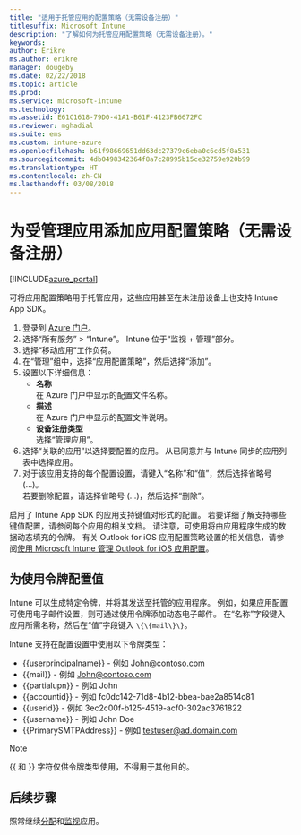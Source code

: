 ```yaml
---
title: "适用于托管应用的配置策略（无需设备注册）"
titlesuffix: Microsoft Intune
description: "了解如何为托管应用配置策略（无需设备注册）。"
keywords: 
author: Erikre
ms.author: erikre
manager: dougeby
ms.date: 02/22/2018
ms.topic: article
ms.prod: 
ms.service: microsoft-intune
ms.technology: 
ms.assetid: E61C1618-79D0-41A1-B61F-4123FB6672FC
ms.reviewer: mghadial
ms.suite: ems
ms.custom: intune-azure
ms.openlocfilehash: b61f98669651dd63dc27379c6eba0c6cd5f8a531
ms.sourcegitcommit: 4db0498342364f8a7c28995b15ce32759e920b99
ms.translationtype: HT
ms.contentlocale: zh-CN
ms.lasthandoff: 03/08/2018
---
```

# <a name="add-app-configuration-policies-for-managed-apps-without-device-enrollment"></a>为受管理应用添加应用配置策略（无需设备注册）

[!INCLUDE[azure_portal](./includes/azure_portal.md)]

可将应用配置策略用于托管应用，这些应用甚至在未注册设备上也支持 Intune App SDK。 

1. 登录到 [Azure 门户](https://portal.azure.com)。
2. 选择“所有服务” > “Intune”。 Intune 位于“监视 + 管理”部分。
3. 选择“移动应用”工作负荷。
4. 在“管理”组中，选择“应用配置策略”，然后选择“添加”。
5. 设置以下详细信息：
    - **名称**  
      在 Azure 门户中显示的配置文件名称。
    - **描述**  
      在 Azure 门户中显示的配置文件说明。
    - **设备注册类型**  
      选择“管理应用”。
6. 选择“关联的应用”以选择要配置的应用。 从已同意并与 Intune 同步的应用列表中选择应用。
7. 对于该应用支持的每个配置设置，请键入“名称”和“值”，然后选择省略号 (…)。  
    若要删除配置，请选择省略号 (…)，然后选择“删除”。  
    
启用了 Intune App SDK 的应用支持键值对形式的配置。 若要详细了解支持哪些键值配置，请参阅每个应用的相关文档。 请注意，可使用将由应用程序生成的数据动态填充的令牌。 有关 Outlook for iOS 应用配置策略设置的相关信息，请参阅[使用 Microsoft Intune 管理 Outlook for iOS 应用配置](https://technet.microsoft.com/en-us/library/mt813789(v=exchg.150).aspx)。

## <a name="configuration-values-for-using-tokens"></a>为使用令牌配置值

Intune 可以生成特定令牌，并将其发送至托管的应用程序。 例如，如果应用配置可使用电子邮件设置，则可通过使用令牌添加动态电子邮件。 在“名称”字段键入应用所需名称，然后在“值”字段键入 `\{\{mail\}\}`。

Intune 支持在配置设置中使用以下令牌类型：

- \{\{userprincipalname\}\} - 例如 John@contoso.com
- \{\{mail\}\} - 例如 John@contoso.com
- \{\{partialupn\}\} - 例如 John
- \{\{accountid\}\} - 例如 fc0dc142-71d8-4b12-bbea-bae2a8514c81
- \{\{userid\}\} - 例如 3ec2c00f-b125-4519-acf0-302ac3761822
- \{\{username\}\} - 例如 John Doe
- \{\{PrimarySMTPAddress\}\} - 例如 testuser@ad.domain.com 


> [!Note]  
> \{\{ 和 \}\} 字符仅供令牌类型使用，不得用于其他目的。

## <a name="next-steps"></a>后续步骤

照常继续[分配](apps-deploy.md)和[监视](apps-monitor.md)应用。

